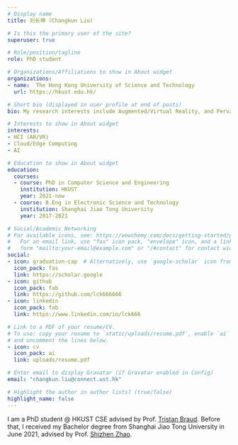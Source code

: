 ```yaml
---
# Display name
title: 刘长坤 (Changkun Liu)

# Is this the primary user of the site?
superuser: true

# Role/position/tagline
role: PhD student

# Organizations/Affiliations to show in About widget
organizations:
- name:  The Hong Kong University of Science and Technology
  url: https://hkust.edu.hk/

# Short bio (displayed in user profile at end of posts)
bio: My research interests include Augmented/Virtual Reality, and Pervasive and Cloud Computing, Internet of Things.

# Interests to show in About widget
interests:
- HCI (AR/VR)
- Cloud/Edge Computing
- AI

# Education to show in About widget
education:
  courses:
  - course: PhD in Computer Science and Engineering
    institution: HKUST
    year: 2021-now
  - course: B.Eng in Electronic Science and Technology
    institution: Shanghai Jiao Tong University
    year: 2017-2021

# Social/Academic Networking
# For available icons, see: https://wowchemy.com/docs/getting-started/page-builder/#icons
#   For an email link, use "fas" icon pack, "envelope" icon, and a link in the
#   form "mailto:your-email@example.com" or "/#contact" for contact widget.
social:
- icon: graduation-cap  # Alternatively, use `google-scholar` icon from `ai` icon pack
  icon_pack: fas
  link: https://scholar.google
- icon: github
  icon_pack: fab
  link: https://github.com/lck666666
- icon: linkedin
  icon_pack: fab
  link: https://www.linkedin.com/in/lck666

# Link to a PDF of your resume/CV.
# To use: copy your resume to `static/uploads/resume.pdf`, enable `ai` icons in `params.toml`, 
# and uncomment the lines below.
- icon: cv
  icon_pack: ai
  link: uploads/resume.pdf

# Enter email to display Gravatar (if Gravatar enabled in Config)
email: "changkun.liu@connect.ust.hk"

# Highlight the author in author lists? (true/false)
highlight_name: false
---
```


I am a PhD student @ HKUST CSE advised by Prof. [Tristan Braud](https://www.cse.ust.hk/~braudt/). Before that, I received my Bachelor degree from Shanghai Jiao Tong University in June 2021, advised by Prof. [Shizhen Zhao](https://jhc.sjtu.edu.cn/~shizhenzhao/).



